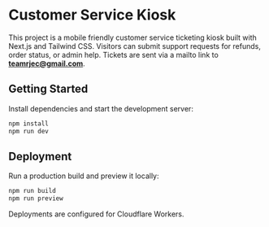 # Customer Service Kiosk

This project is a mobile friendly customer service ticketing kiosk built with Next.js and Tailwind CSS. Visitors can submit support requests for refunds, order status, or admin help. Tickets are sent via a mailto link to **teamrjec@gmail.com**.

## Getting Started

Install dependencies and start the development server:

```bash
npm install
npm run dev
```

## Deployment

Run a production build and preview it locally:

```bash
npm run build
npm run preview
```

Deployments are configured for Cloudflare Workers.
